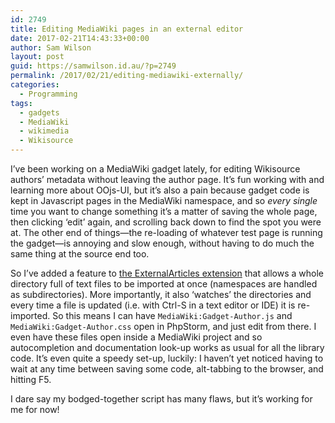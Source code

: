 ```yaml
---
id: 2749
title: Editing MediaWiki pages in an external editor
date: 2017-02-21T14:43:33+00:00
author: Sam Wilson
layout: post
guid: https://samwilson.id.au/?p=2749
permalink: /2017/02/21/editing-mediawiki-externally/
categories:
  - Programming
tags:
  - gadgets
  - MediaWiki
  - wikimedia
  - Wikisource
---
```

I’ve been working on a MediaWiki gadget lately, for editing Wikisource authors’ metadata without leaving the author page. It’s fun working with and learning more about OOjs-UI, but it’s also a pain because gadget code is kept in Javascript pages in the MediaWiki namespace, and so _every single_ time you want to change something it’s a matter of saving the whole page, then clicking ‘edit’ again, and scrolling back down to find the spot you were at. The other end of things—the re-loading of whatever test page is running the gadget—is annoying and slow enough, without having to do much the same thing at the source end too.

So I’ve added a feature to [the ExternalArticles extension](https://mediawiki.org/wiki/Extension:ExternalArticles) that allows a whole directory full of text files to be imported at once (namespaces are handled as subdirectories). More importantly, it also ‘watches’ the directories and every time a file is updated (i.e. with Ctrl-S in a text editor or IDE) it is re-imported. So this means I can have `MediaWiki:Gadget-Author.js` and `MediaWiki:Gadget-Author.css` open in PhpStorm, and just edit from there. I even have these files open inside a MediaWiki project and so autocompletion and documentation look-up works as usual for all the library code. It’s even quite a speedy set-up, luckily: I haven’t yet noticed having to wait at any time between saving some code, alt-tabbing to the browser, and hitting F5.

I dare say my bodged-together script has many flaws, but it’s working for me for now!
